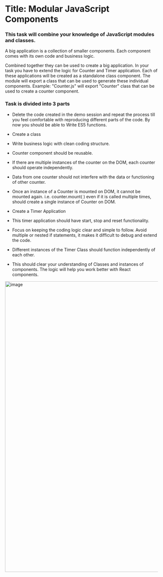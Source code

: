 # Title: Modular JavaScript Components

### This task will combine your knowledge of JavaScript modules  and classes.


A big application is a collection of smaller components. Each component comes with its own code and business logic.

Combined together they can be used to create a big application.
In your task you have to extend the logic for Counter and Timer application.
Each of these applications will be created as a standalone class component. The module will export a class that can be used to generate these individual components. Example: "Counter.js" will export "Counter" class that can be used to create a counter component.
### Task is divided into 3 parts

- Delete the code created in the demo session and repeat the process till you feel comfortable with reproducing different parts of the code. By now you should be able to
Write ES5 functions.

- Create a class
- Write business logic with clean coding structure.
- Counter component should be reusable.
- If there are multiple instances of the counter on the DOM, each counter should operate independently.
- Data from one counter should not interfere with the data or functioning of other counter.
- Once an instance of a Counter is mounted on DOM, it cannot be mounted again. i.e. counter.mount( ) even if it is called multiple times, should create a single instance of Counter on DOM.
- Create a Timer Application
- This timer application should have start, stop and reset functionality.
- Focus on keeping the coding logic clear and simple to follow. Avoid multiple or nested if statements, it makes it difficult to debug and extend the code.
- Different instances of the Timer Class should function independently of each other.
- This should clear your understanding of Classes and instances of components. The logic will help you work better with React components.


<img width="959" alt="image" src="https://user-images.githubusercontent.com/123962636/216062719-58b6e7ff-4e5b-4845-8784-dfd567145b51.png">
